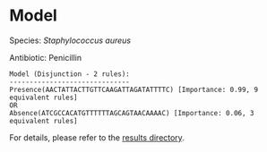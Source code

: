 
# Model

Species: *Staphylococcus aureus*

Antibiotic: Penicillin

```
Model (Disjunction - 2 rules):
------------------------------
Presence(AACTATTACTTGTTCAAGATTAGATATTTTC) [Importance: 0.99, 9 equivalent rules]
OR
Absence(ATCGCCACATGTTTTTTAGCAGTAACAAAAC) [Importance: 0.06, 3 equivalent rules]

```

For details, please refer to the [results directory](../../../../../results/scm_b/staphylococcus%20aureus/penicillin/repeat_7/).

